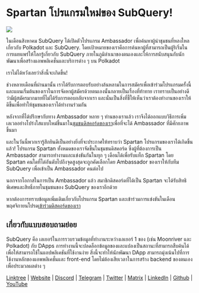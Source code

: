 # Spartan โปรแกรมใหม่ของ SubQuery!

![](https://miro.medium.com/max/1400/1*k5cScGKMiC45i_N-em3x0Q.png)

ในเดือนสิงหาคม SubQuery ได้เปิดตัวโปรแกรม Ambassador เพื่อค้นหาผู้นำชุมชนที่หลงใหลเกี่ยวกับ Polkadot และ SubQuery. โดยเป้าหมายของเราคือการค้นหาผู้ที่สามารถเป็นผู้ริเริ่มในการเผยแพร่ให้โลกรู้เกี่ยวกับ SubQuery ภายในภูมิลำเนาของตนเองและให้การสนับสนุนกับนักพัฒนาเพื่อสร้างแอพพลิเคชั่นและบริการต่าง ๆ บน Polkadot

เราไม่ได้หวังเลยว่าสิ่งนี้จะเกิดขึ้น!

ช่วงหลายเดือนที่ผ่านมานั้น เราได้รับการตอบรับอย่างล้นหลามในการสมัครเพื่อเข้าร่วมโปรแกรมครั้งนี้ และแผนเริ่มต้นของเราในการจัดหาผู้สมัครด้วยตนเองนั้นกลายเป็นเรื่องที่ท้าทาย เราทราบเป็นอย่างดีว่ามีผู้สมัครมากมายที่ไม่ได้รับการตอบกลับจากเรา และนั่นเป็นสิ่งที่ชี้ให้เห็นว่าเราต้องทำงานของเราให้ดีขึ้นเพื่อทำให้ชุมชนของเราได้ทำงานร่วมกัน

หลังจากที่ได้ปรึกษากับทาง Ambassador หลาย ๆ ท่านของเราแล้ว เราจึงได้ออกแบบวิธีการเพิ่มเลเวลอย่างโปร่งใสแบบใหม่ขึ้นมาใน[ชุมชนดิสคอร์ดของเรา](https://discord.com/invite/subquery)เพื่อที่จะได้ Ambassador ที่มีศักยภาพขึ้นมา

และในวันนี้พวกเรารู้สึกยินดีเป็นอย่างยิ่งที่จะประกาศให้ทราบว่า Spartan โปรแกรมของเราได้เกิดขึ้นแล้ว! โปรแกรม Spartan ทั้งหมดของเราจัดขึ้นในชุมชนดิสคอร์ด ซึ่งผู้ที่ต้องการเป็น Ambassador สามารถทำงานและแข่งขันกันในทุก ๆ เดือนได้เพื่อรับแท็ก Spartan โดย Spartan คนใดที่ไต่อันดับไปถึงจุดสูงสุดจะถูกคัดเลือกโดย Ambassador ของเราให้กับทีม SubQuery เพื่อเข้าเป็น Ambassador คนต่อไป

นอกจากโอกาสในการเป็น Ambassador แล้ว สมาชิกดิสคอร์ดที่ได้เป็น Spartan จะได้รับสิทธิพิเศษและสิทธิ์ภายในชุมชนของ SubQuery ของเราอีกด้วย

หากต้องการทราบข้อมูลเพิ่มเติมเกี่ยวกับโปรแกรม Spartan และเข้าร่วมการแข่งขันในเดือนพฤศจิกายนโปรด[เข้าร่วมดิสคอร์ดของเรา](https://discord.com/invite/subquery)

## เกี่ยวกับแบบสอบถามย่อย

SubQuery คือ เลเยอร์ในการรวบรวมข้อมูลที่ทำงานระหว่างเลเยอร์ 1 ของ (เช่น Moonriver และ Polkadot) กับ DApps การทำงานนี้จะปลดล็อกข้อมูลของและแปลงเป็นสถานะที่สามารถสืบค้นได้ เพื่อให้สามารถใช้ในแอปพลิเคชันที่ใช้งานง่าย สิ่งนี้จะทำให้นักพัฒนา DApp สามารถมุ่งเน้นไปที่การใช้งานหลักของแอพพลิเคชั่นและ front-end โดยไม่ต้องเสียเวลาในการสร้าง backend ของตนเองเพื่อประมวลผลต่าง ๆ

[Linktree](https://linktr.ee/subquerynetwork) | [Website](https://subquery.network/) | [Discord](https://discord.com/invite/78zg8aBSMG) | [Telegram](https://t.me/subquerynetwork) | [Twitter](https://twitter.com/subquerynetwork) | [Matrix](https://matrix.to/#/#subquery:matrix.org) | [LinkedIn](https://www.linkedin.com/company/subquery) | [Github](https://github.com/subquery/subql) | [YouTube](https://www.youtube.com/channel/UCi1a6NUUjegcLHDFLr7CqLw)
